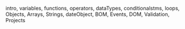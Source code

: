 intro,
variables,
functions,
operators,
dataTypes,
conditionalstms,
loops,
Objects,
Arrays,
Strings,
dateObject,
BOM,
Events,
DOM,
Validation,
Projects
